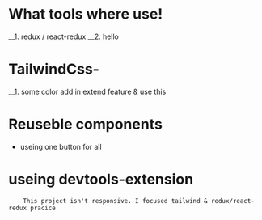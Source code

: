 # What tools where use! 
__1. redux / react-redux
__2. hello

# TailwindCss- 
__1. some color add in extend feature & use this

# Reuseble components
* useing one button for all

<h1>useing devtools-extension</h1>






        This project isn't responsive. I focused tailwind & redux/react-redux pracice
